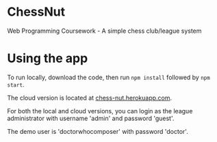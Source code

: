 # ChessNut
Web Programming Coursework - A simple chess club/league system

# Using the app
To run locally, download the code, then run ```npm install``` followed by ```npm start```.

The cloud version is located at [chess-nut.herokuapp.com](https://chess-nut.herokuapp.com/).

For both the local and cloud versions, you can login as the league administrator with username 'admin' and password 'guest'.

The demo user is 'doctorwhocomposer' with password 'doctor'.
